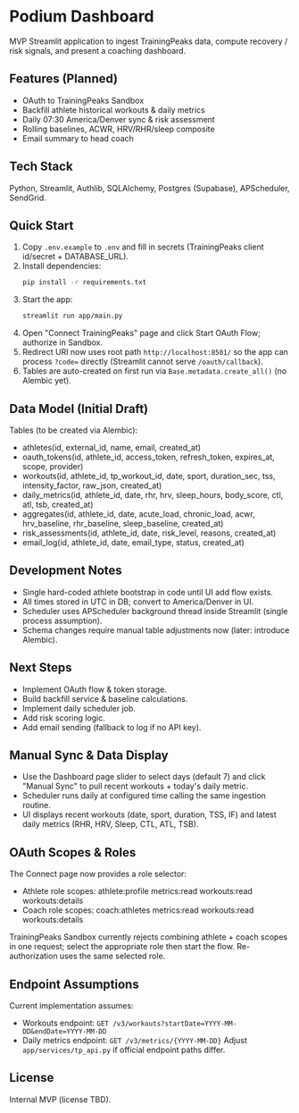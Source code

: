 # Podium Dashboard

MVP Streamlit application to ingest TrainingPeaks data, compute recovery / risk signals, and present a coaching dashboard.

## Features (Planned)
- OAuth to TrainingPeaks Sandbox
- Backfill athlete historical workouts & daily metrics
- Daily 07:30 America/Denver sync & risk assessment
- Rolling baselines, ACWR, HRV/RHR/sleep composite
- Email summary to head coach

## Tech Stack
Python, Streamlit, Authlib, SQLAlchemy, Postgres (Supabase), APScheduler, SendGrid.

## Quick Start
1. Copy `.env.example` to `.env` and fill in secrets (TrainingPeaks client id/secret + DATABASE_URL).
2. Install dependencies:
   ```bash
   pip install -r requirements.txt
   ```
3. Start the app:
   ```bash
   streamlit run app/main.py
   ```
4. Open "Connect TrainingPeaks" page and click Start OAuth Flow; authorize in Sandbox.
5. Redirect URI now uses root path `http://localhost:8501/` so the app can process `?code=` directly (Streamlit cannot serve `/oauth/callback`).
6. Tables are auto-created on first run via `Base.metadata.create_all()` (no Alembic yet).

## Data Model (Initial Draft)
Tables (to be created via Alembic):
- athletes(id, external_id, name, email, created_at)
- oauth_tokens(id, athlete_id, access_token, refresh_token, expires_at, scope, provider)
- workouts(id, athlete_id, tp_workout_id, date, sport, duration_sec, tss, intensity_factor, raw_json, created_at)
- daily_metrics(id, athlete_id, date, rhr, hrv, sleep_hours, body_score, ctl, atl, tsb, created_at)
- aggregates(id, athlete_id, date, acute_load, chronic_load, acwr, hrv_baseline, rhr_baseline, sleep_baseline, created_at)
- risk_assessments(id, athlete_id, date, risk_level, reasons, created_at)
- email_log(id, athlete_id, date, email_type, status, created_at)

## Development Notes
- Single hard-coded athlete bootstrap in code until UI add flow exists.
- All times stored in UTC in DB; convert to America/Denver in UI.
- Scheduler uses APScheduler background thread inside Streamlit (single process assumption).
- Schema changes require manual table adjustments now (later: introduce Alembic).

## Next Steps
- Implement OAuth flow & token storage.
- Build backfill service & baseline calculations.
- Implement daily scheduler job.
- Add risk scoring logic.
- Add email sending (fallback to log if no API key).

## Manual Sync & Data Display
- Use the Dashboard page slider to select days (default 7) and click "Manual Sync" to pull recent workouts + today's daily metric.
- Scheduler runs daily at configured time calling the same ingestion routine.
- UI displays recent workouts (date, sport, duration, TSS, IF) and latest daily metrics (RHR, HRV, Sleep, CTL, ATL, TSB).

## OAuth Scopes & Roles
The Connect page now provides a role selector:
- Athlete role scopes: athlete:profile metrics:read workouts:read workouts:details
- Coach role scopes: coach:athletes metrics:read workouts:read workouts:details

TrainingPeaks Sandbox currently rejects combining athlete + coach scopes in one request; select the appropriate role then start the flow. Re-authorization uses the same selected role.

## Endpoint Assumptions
Current implementation assumes:
- Workouts endpoint: `GET /v3/workouts?startDate=YYYY-MM-DD&endDate=YYYY-MM-DD`
- Daily metrics endpoint: `GET /v3/metrics/{YYYY-MM-DD}`
Adjust `app/services/tp_api.py` if official endpoint paths differ.

## License
Internal MVP (license TBD).
